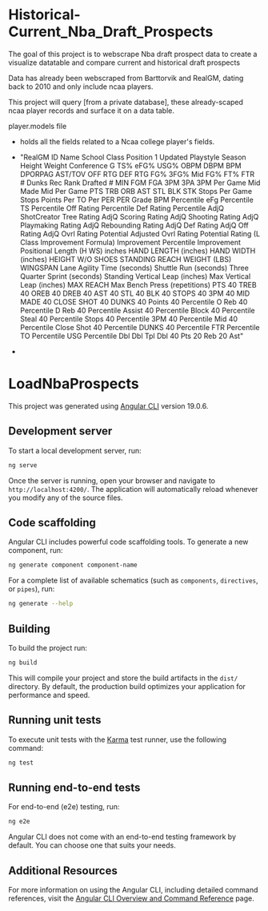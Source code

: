 # Historical-Current_Nba_Draft_Prospects
The goal of this project is to webscrape Nba draft prospect data to create a visualize datatable and compare current and historical draft prospects

Data has already been webscraped from Barttorvik and RealGM, dating back to 2010 and only include ncaa players. 

This project will query [from a private database], these already-scaped ncaa player records and surface it on a data table. 



player.models file
  - holds all the fields related to a Ncaa college player's fields.
  - "RealGM ID	Name	School	Class	Position 1	Updated	Playstyle	Season	Height	Weight	Conference	G	TS%	eFG%	USG%	OBPM	DBPM	BPM	DPORPAG	AST/TOV	OFF RTG	DEF RTG	FG%	3FG%	Mid FG%	FT%	FTR	# Dunks	Rec Rank	Drafted #	MIN	FGM	FGA	3PM	3PA	3PM Per Game	Mid Made	Mid Per Game	PTS	TRB	ORB	AST	STL	BLK	STK	Stops Per Game	Stops	Points Per	TO Per	PER	PER Grade	BPM Percentile	eFg Percentile	TS Percentile	Off Rating Percentile	Def Rating Percentile	AdjQ ShotCreator Tree Rating	AdjQ Scoring Rating	AdjQ Shooting Rating	AdjQ Playmaking Rating	AdjQ Rebounding Rating	AdjQ Def Rating	AdjQ Off Rating	AdjQ Ovrl Rating	Potential Adjusted Ovrl Rating	Potential Rating (L Class Improvement Formula)	Improvement Percentile	Improvement	Positional Length (H WS) inches	HAND LENGTH (inches)	HAND WIDTH (inches)	HEIGHT W/O SHOES	STANDING REACH	WEIGHT (LBS)	WINGSPAN	Lane Agility Time (seconds)	Shuttle Run (seconds)	Three Quarter Sprint (seconds)	Standing Vertical Leap (inches)	Max Vertical Leap (inches)	MAX REACH	Max Bench Press (repetitions)	PTS 40	TREB 40	OREB 40	DREB 40	AST 40	STL 40	BLK 40	STOPS 40	3PM 40	MID MADE 40	CLOSE SHOT 40	DUNKS 40	Points 40 Percentile	O Reb 40 Percentile	D Reb 40 Percentile	Assist 40 Percentile	Block 40 Percentile	Steal 40 Percentile	Stops 40 Percentile	3PM 40 Percentile	Mid 40 Percentile	Close Shot 40 Percentile	DUNKS 40 Percentile	FTR Percentile	TO Percentile	USG Percentile	Dbl Dbl	Tpl Dbl	40 Pts	20 Reb	20 Ast"

  - 
# LoadNbaProspects

This project was generated using [Angular CLI](https://github.com/angular/angular-cli) version 19.0.6.

## Development server

To start a local development server, run:

```bash
ng serve
```

Once the server is running, open your browser and navigate to `http://localhost:4200/`. The application will automatically reload whenever you modify any of the source files.

## Code scaffolding

Angular CLI includes powerful code scaffolding tools. To generate a new component, run:

```bash
ng generate component component-name
```

For a complete list of available schematics (such as `components`, `directives`, or `pipes`), run:

```bash
ng generate --help
```

## Building

To build the project run:

```bash
ng build
```

This will compile your project and store the build artifacts in the `dist/` directory. By default, the production build optimizes your application for performance and speed.

## Running unit tests

To execute unit tests with the [Karma](https://karma-runner.github.io) test runner, use the following command:

```bash
ng test
```

## Running end-to-end tests

For end-to-end (e2e) testing, run:

```bash
ng e2e
```

Angular CLI does not come with an end-to-end testing framework by default. You can choose one that suits your needs.

## Additional Resources

For more information on using the Angular CLI, including detailed command references, visit the [Angular CLI Overview and Command Reference](https://angular.dev/tools/cli) page.
